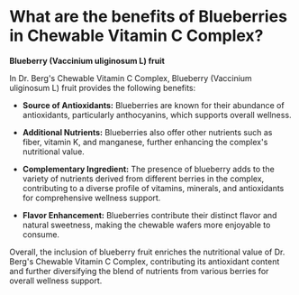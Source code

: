 # What are the benefits of Blueberries in Chewable Vitamin C Complex?

**Blueberry (Vaccinium uliginosum L) fruit** 

In Dr. Berg's Chewable Vitamin C Complex, Blueberry (Vaccinium uliginosum L) fruit provides the following benefits: 

- **Source of Antioxidants:** Blueberries are known for their abundance of antioxidants, particularly anthocyanins, which supports overall wellness. 

- **Additional Nutrients:** Blueberries also offer other nutrients such as fiber, vitamin K, and manganese, further enhancing the complex's nutritional value. 

- **Complementary Ingredient:** The presence of blueberry adds to the variety of nutrients derived from different berries in the complex, contributing to a diverse profile of vitamins, minerals, and antioxidants for comprehensive wellness support. 

- **Flavor Enhancement:** Blueberries contribute their distinct flavor and natural sweetness, making the chewable wafers more enjoyable to consume. 

Overall, the inclusion of blueberry fruit enriches the nutritional value of Dr. Berg's Chewable Vitamin C Complex, contributing its antioxidant content and further diversifying the blend of nutrients from various berries for overall wellness support.